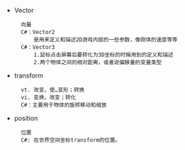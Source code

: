 - Vector

        向量
        C#：Vector2 
            是用来定义和描述2D游戏内部的一些参数，像刚体的速度等等
        C#：Vector3
            1.鼠标点击屏幕后要转化为3D坐标的时候用到的定义和描述
            2.两个物体之间的相对距离，或者说偏移量的变量类型

- transform
                                                  
        vt. 改变，使…变形；转换
        vi. 变换，改变；转化
        C#：主要用于物体的旋转移动和缩放

- position

        位置
        C#: 在世界空间坐标transform的位置。
        